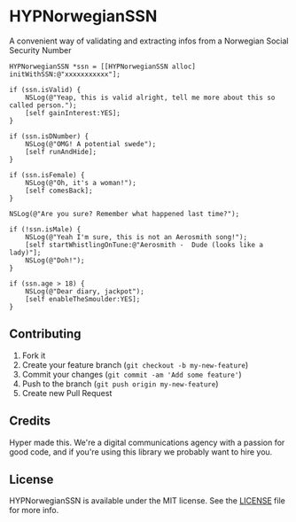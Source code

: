 HYPNorwegianSSN
===============

A convenient way of validating and extracting infos from a Norwegian Social Security Number

``` objc
HYPNorwegianSSN *ssn = [[HYPNorwegianSSN alloc] initWithSSN:@"xxxxxxxxxxx"];

if (ssn.isValid) {
    NSLog(@"Yeap, this is valid alright, tell me more about this so called person.");
    [self gainInterest:YES];
}

if (ssn.isDNumber) {
    NSLog(@"OMG! A potential swede");
    [self runAndHide];
}

if (ssn.isFemale) {
    NSLog(@"Oh, it's a woman!");
    [self comesBack];
}

NSLog(@"Are you sure? Remember what happened last time?");

if (!ssn.isMale) {
    NSLog(@"Yeah I'm sure, this is not an Aerosmith song!");
    [self startWhistlingOnTune:@"Aerosmith -  Dude (looks like a lady)"];
    NSLog(@"Doh!");
}

if (ssn.age > 18) {
    NSLog(@"Dear diary, jackpot");
    [self enableTheSmoulder:YES];
}

```

## Contributing

1. Fork it
2. Create your feature branch (`git checkout -b my-new-feature`)
3. Commit your changes (`git commit -am 'Add some feature'`)
4. Push to the branch (`git push origin my-new-feature`)
5. Create new Pull Request

## Credits

Hyper made this. We're a digital communications agency with a passion for good code,
and if you're using this library we probably want to hire you.

## License

HYPNorwegianSSN is available under the MIT license. See the [LICENSE](https://raw.githubusercontent.com/hyperoslo/HYPNorwegianSSN/develop/README.md?token=57446__eyJzY29wZSI6IlJhd0Jsb2I6aHlwZXJvc2xvL0hZUE5vcndlZ2lhblNTTi9kZXZlbG9wL1JFQURNRS5tZCIsImV4cGlyZXMiOjE0MTMyNjYxNzZ9--982833554d17dacc13e570f50951c8e99c153b95) file for more info.
